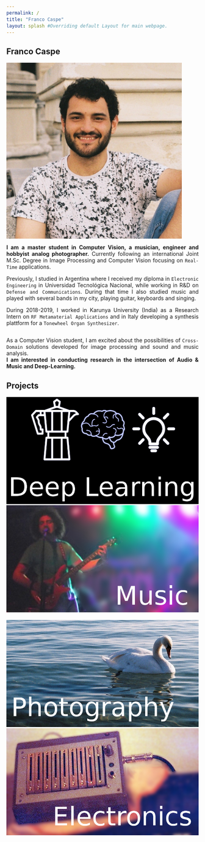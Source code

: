 ```yaml
---
permalink: /
title: "Franco Caspe"
layout: splash #Overriding default Layout for main webpage.
---
```


## Franco Caspe

<div style="display:flex; align-items:flex-start; flex-wrap:wrap; justify-content:left"> 
	<img style="padding-right:30px" src="/assets/images/fran.jpg" width="460px/">
	<div style="min-width:30px; max-width: 770px;flex-shrink:1">
	<p align="justify"><b>I am a master student in Computer Vision, a musician, engineer and hobbyist analog photographer.</b>
    Currently following an international Joint M.Sc. Degree in Image Processing and Computer Vision focusing on <code>Real-Time</code> applications.
    </p>
    <p align="justify"> 
    Previously, I studied in Argentina where I received my diploma in <code>Electronic Engineering</code> in Universidad Tecnológica Nacional, while working in R&D on <code>Defense and Communications</code>.
    During that time I also studied music and played with several bands in my city, playing guitar, keyboards and singing.</p>
    <p align="justify"> 
    During 2018-2019, I worked in Karunya University (India) as a Research Intern on <code>RF Metamaterial Applications</code>
    and in Italy developing a synthesis plattform for a <code>Tonewheel Organ Synthesizer</code>.
    </p>

</div>

<div markdown="1">
<p align="justify">
As a Computer Vision student, I am excited about the possibilities of <code>Cross-Domain</code> solutions developed for image processing and sound and music analysis.
<br/>
<b>I am interested in conducting research in the intersection of Audio & Music and Deep-Learning.</b>
</p>


## Projects

<div style="display:flex; align-items:flex-start; flex-wrap:wrap; justify-content:left"> 
    <a href="/myprojects/#deep-learning">
    <img style="padding-right:30px" src="/assets/images/banners/dl_t.jpg" width="600px/">
    </a>
    <a href="/music/">
    <img style="padding-right:30px" src="/assets/images/banners/music_t.jpg" width="600px/">
    </a>
</div>
<br/>
<div style="display:flex; align-items:flex-start; flex-wrap:wrap; justify-content:left"> 
	<a href="/photography">
    <img style="padding-right:30px" src="/assets/images/banners/photography_t.jpg" width="600px/">
    </a>
    <a href="/myprojects/#electronics">
    <img style="padding-right:30px" src="/assets/images/banners/electronics_t.jpg" width="600px/">	
    </a>
</div>
